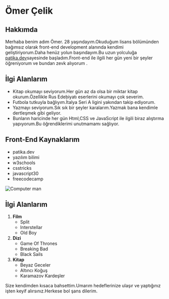 
# Ömer Çelik

## Hakkımda
Merhaba benim adım Ömer. 28 yaşındayım.Okuduğum lisans bölümünden bağımsız olarak front-end development alanında kendimi geliştiriyorum.Daha henüz yolun başındayım.Bu uzun yolculuğa [patika.dev](https://www.patika.dev/tr)sayesinde başladım.Front-end ile ilgili her gün yeni bir şeyler öğreniyorum ve bundan zevk alıyorum .
     
## İlgi Alanlarım
* Kitap okumayı seviyorum.Her gün az da olsa bir miktar kitap okurum.Özellikle Rus Edebiyatı     eserlerini okumayı çok severim.
* Futbola tutkuyla bağlıyım.İtalya Seri A ligini yakından takip ediyorum.
* Yazmayı seviyorum.Sık sık bir şeyler karalarım.Yazmak bana kendimle dertleşmek gibi geliyor.
* Bunların haricinde her gün Html,CSS ve JavaScript ile ilgili biraz alıştırma yapıyorum.Bu  öğrendiklerimi unutmamamı sağlıyor.
        
## Front-End Kaynaklarım
* patika.dev
* yazılım bilimi
* w3schools
* csstricks
* javascript30
* freecodecamp
    
![Computer man](http://www.w3schools.com/html/programming.gif)


## İlgi Alanlarım
1.  **Film**
    * Split
    * Interstellar
    * Old Boy
2.  **Dizi**
    * Game Of Thrones
    * Breaking Bad
    * Black Sails
3. **Kitap**
    * Beyaz Geceler
    * Altıncı Koğuş
    * Karamazov Kardeşler












    
Size kendimden kısaca bahsettim.Umarım hedeflerinize ulaşır ve yaptığınız işten keyif alırsınız.Herkese bol şans dilerim.